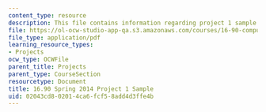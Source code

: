 ```yaml
---
content_type: resource
description: This file contains information regarding project 1 sample.
file: https://ol-ocw-studio-app-qa.s3.amazonaws.com/courses/16-90-computational-methods-in-aerospace-engineering-spring-2014/02043cd802014ca6fcf58add4d3ffe4b_MIT16_90S14_AF_project1.pdf
file_type: application/pdf
learning_resource_types:
- Projects
ocw_type: OCWFile
parent_title: Projects
parent_type: CourseSection
resourcetype: Document
title: 16.90 Spring 2014 Project 1 Sample
uid: 02043cd8-0201-4ca6-fcf5-8add4d3ffe4b
---
```

